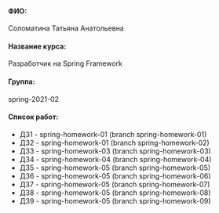 #### ФИО: 
Соломатина Татьяна Анатольевна
#### Название курса: 
Разработчик на Spring Framework
#### Группа: 
spring-2021-02

#### Список работ:
- ДЗ1 - spring-homework-01 (branch spring-homework-01)
- ДЗ2 - spring-homework-01 (branch spring-homework-02)
- ДЗ3 - spring-homework-03 (branch spring-homework-03)
- ДЗ4 - spring-homework-04 (branch spring-homework-04)
- ДЗ5 - spring-homework-05 (branch spring-homework-05)
- ДЗ6 - spring-homework-05 (branch spring-homework-06)
- ДЗ7 - spring-homework-05 (branch spring-homework-07)
- ДЗ8 - spring-homework-05 (branch spring-homework-08)
- ДЗ9 - spring-homework-05 (branch spring-homework-09)

